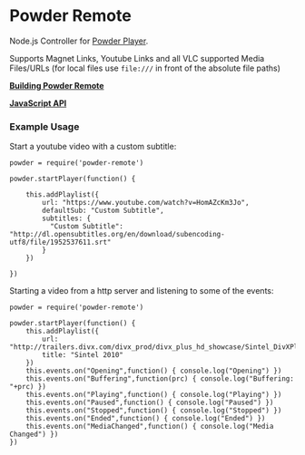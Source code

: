 # Powder Remote

Node.js Controller for [Powder Player](https://github.com/jaruba/PowderPlayer).

Supports Magnet Links, Youtube Links and all VLC supported Media Files/URLs (for local files use ``file:///`` in front of the absolute file paths)

[**Building Powder Remote**](https://github.com/jaruba/powder-remote/wiki)

[**JavaScript API**](https://github.com/jaruba/powder-remote/wiki/JavaScript-API)

### Example Usage

Start a youtube video with a custom subtitle:


	powder = require('powder-remote')
	
	powder.startPlayer(function() {
	
		this.addPlaylist({
			url: "https://www.youtube.com/watch?v=HomAZcKm3Jo",
			defaultSub: "Custom Subtitle",
			subtitles: {
			  "Custom Subtitle": "http://dl.opensubtitles.org/en/download/subencoding-utf8/file/1952537611.srt"
			}
		})

	})


Starting a video from a http server and listening to some of the events:

    powder = require('powder-remote')

    powder.startPlayer(function() {
        this.addPlaylist({
            url: "http://trailers.divx.com/divx_prod/divx_plus_hd_showcase/Sintel_DivXPlus_6500kbps.mkv",
            title: "Sintel 2010"
        })
        this.events.on("Opening",function() { console.log("Opening") })
        this.events.on("Buffering",function(prc) { console.log("Buffering: "+prc) })
        this.events.on("Playing",function() { console.log("Playing") })
        this.events.on("Paused",function() { console.log("Paused") })
        this.events.on("Stopped",function() { console.log("Stopped") })
        this.events.on("Ended",function() { console.log("Ended") })
        this.events.on("MediaChanged",function() { console.log("Media Changed") })
    })
